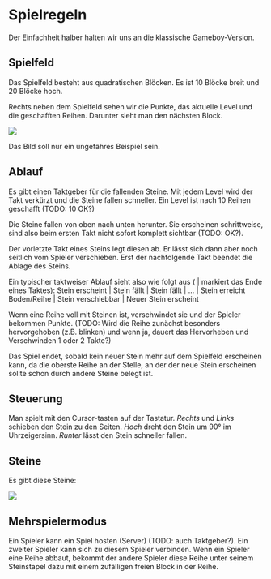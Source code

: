 # Spielregeln

Der Einfachheit halber halten wir uns an die klassische Gameboy-Version.

## Spielfeld

Das Spielfeld besteht aus quadratischen Blöcken. Es ist 10 Blöcke breit und 20 Blöcke hoch.

Rechts neben dem Spielfeld sehen wir die Punkte, das aktuelle Level und die geschafften Reihen. Darunter sieht man den nächsten Block.

![](https://upload.wikimedia.org/wikipedia/de/9/9e/Tetrisgb.jpg)

Das Bild soll nur ein ungefähres Beispiel sein.

## Ablauf

Es gibt einen Taktgeber für die fallenden Steine. Mit jedem Level wird der Takt verkürzt und die Steine fallen schneller. Ein Level ist nach 10 Reihen geschafft (TODO: 10 OK?)

Die Steine fallen von oben nach unten herunter. Sie erscheinen schrittweise, sind also beim ersten Takt nicht sofort komplett sichtbar (TODO: OK?).

Der vorletzte Takt eines Steins legt diesen ab. Er lässt sich dann aber noch seitlich vom Spieler verschieben. Erst der nachfolgende Takt beendet die Ablage des Steins.

Ein typischer taktweiser Ablauf sieht also wie folgt aus ( | markiert das Ende eines Taktes):
Stein erscheint | Stein fällt | Stein fällt | ... | Stein erreicht Boden/Reihe | Stein verschiebbar | Neuer Stein erscheint

Wenn eine Reihe voll mit Steinen ist, verschwindet sie und der Spieler bekommen Punkte.
(TODO: Wird die Reihe zunächst besonders hervorgehoben (z.B. blinken) und wenn ja, dauert das Hervorheben und Verschwinden 1 oder 2 Takte?)

Das Spiel endet, sobald kein neuer Stein mehr auf dem Spielfeld erscheinen kann, da die oberste Reihe an der Stelle, an der der neue Stein erscheinen sollte schon durch andere Steine belegt ist.

## Steuerung

Man spielt mit den Cursor-tasten auf der Tastatur. *Rechts* und *Links* schieben den Stein zu den Seiten. *Hoch* dreht den Stein um 90° im Uhrzeigersinn. *Runter* lässt den Stein schneller fallen.

## Steine

Es gibt diese Steine:

![](https://upload.wikimedia.org/wikipedia/commons/thumb/3/39/Tetrominoes_IJLO_STZ_Worlds.svg/360px-Tetrominoes_IJLO_STZ_Worlds.svg.png)

## Mehrspielermodus

Ein Spieler kann ein Spiel hosten (Server) (TODO: auch Taktgeber?). Ein zweiter Spieler kann sich zu diesem Spieler verbinden. Wenn ein Spieler eine Reihe abbaut, bekommt der andere Spieler diese Reihe unter seinem Steinstapel dazu mit einem zufälligen freien Block in der Reihe.
